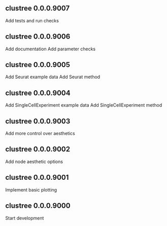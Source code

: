 ## clustree 0.0.0.9007

Add tests and run checks

## clustree 0.0.0.9006

Add documentation
Add parameter checks

## clustree 0.0.0.9005

Add Seurat example data
Add Seurat method

## clustree 0.0.0.9004

Add SingleCellExperiment example data
Add SingleCellExperiment method

## clustree 0.0.0.9003

Add more control over aesthetics

## clustree 0.0.0.9002

Add node aesthetic options

## clustree 0.0.0.9001

Implement basic plotting

## clustree 0.0.0.9000

Start development